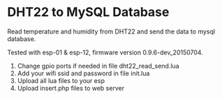 # DHT22 to MySQL Database

Read temperature and humidity from DHT22 and send the data to mysql database.

Tested with esp-01 & esp-12, firmware version 0.9.6-dev_20150704.

1. Change gpio ports if needed in file dht22_read_send.lua
2. Add your wifi ssid and password in file init.lua
3. Upload all lua files to your esp
4. Upload insert.php files to web server
